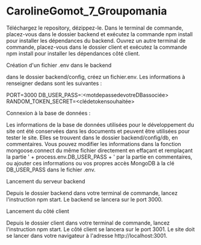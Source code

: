 # CarolineGomot_7_Groupomania


Téléchargez le repository, dézippez-le. Dans le terminal de commande, placez-vous dans le dossier backend et exécutez la commande npm install pour installer les dépendances du backend. Ouvrez un autre terminal de commande, placez-vous dans le dossier client et exécutez la commande npm install pour installer les dépendances côté client.

Création d'un fichier .env dans le backend

dans le dossier backend/config, créez un fichier.env. Les informations à renseigner dedans sont les suivantes : 

PORT=3000
DB_USER_PASS=<nomducompteMongoDB>:<motdepassedevotreDBassociée>
RANDOM_TOKEN_SECRET=<clédetokensouhaitée>


Connexion à la base de données :

Les informations de la base de données utilisées pour le développement du site ont été conservées dans les documents et peuvent être utilisées pour tester le site. Elles se trouvent dans le dossier backend/config/db, en commentaires. Vous pouvez modifier les informations dans la fonction mongoose.connect du même fichier directement en effaçant et remplaçant la partie ' + process.env.DB_USER_PASS + ' par la partie en commentaires, ou ajouter ces informations ou vos propres accès MongoDB à la clé DB_USER_PASS dans le fichier .env.

Lancement du serveur backend

Depuis le dossier backend dans votre terminal de commande, lancez l'instruction npm start. Le backend se lancera sur le port 3000. 

Lancement du côté client

Depuis le dossier client dans votre terminal de commande, lancez l'instruction npm start. Le côté client se lancera sur le port 3001. Le site doit se lancer dans votre navigateur à l'adresse http://localhost:3001.
